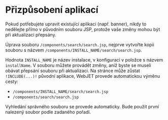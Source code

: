 # Přizpůsobení aplikací

Pokud potřebujete upravit existující aplikaci (např. banner), nikdy to nedělejte přímo v původním souboru JSP, protože vaše změny mohou být při aktualizaci přepsány.

Úprava souboru `/components/search/search.jsp`, nejprve vytvořte kopii souboru s názvem `/components/INSTALL_NAME/search/search.jsp`.

Hodnota `INSTALL_NAME` je název instalace, v konfiguraci v položce s názvem `installName`. V souboru můžete provádět změny, aniž byste se museli obávat přepsání souboru při aktualizaci. Na stránce může zůstat `!INCLUDE(...)!` původní aplikace, WebJET provede automatickou výměnu cesty:
- `/components/INSTALL_NAME/search/search.jsp`
- `/components/search/search.jsp`

Vyhledání správného souboru se provede automaticky. Bude použit první nalezený soubor podle zadaného pořadí.
